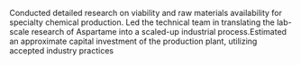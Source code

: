 Conducted detailed research on viability and raw materials availability for specialty chemical production. Led the technical team in translating the lab-scale research of Aspartame into a scaled-up industrial process.Estimated an approximate capital investment of the production plant, utilizing accepted industry practices
